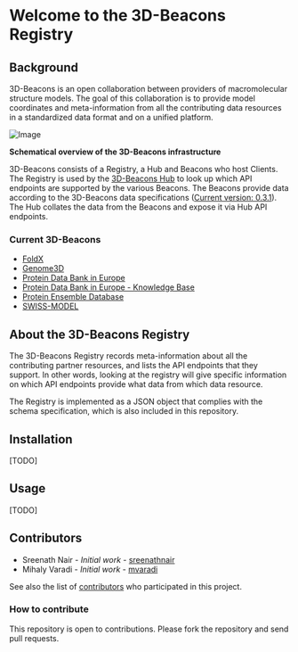 # Welcome to the 3D-Beacons Registry

## Background
3D-Beacons is an open collaboration between providers of macromolecular structure models. The goal of this collaboration is to provide model coordinates and meta-information from all the contributing data resources in a standardized data format and on a unified platform.

![Image](https://raw.githubusercontent.com/3D-Beacons/3d-beacons-documentation/main/assets/3d-beacons-summary.png)

**Schematical overview of the 3D-Beacons infrastructure**

3D-Beacons consists of a Registry, a Hub and Beacons who host Clients. The Registry is used by the [3D-Beacons Hub](https://github.com/3D-Beacons/3d-beacons-hub-api) to look up which API endpoints are supported by the various Beacons. The Beacons provide data according to the 3D-Beacons data specifications ([Current version: 0.3.1](https://app.swaggerhub.com/apis/3dbeacons/3D-Beacons/0.3.1)). The Hub collates the data from the Beacons and expose it via Hub API endpoints.

### Current 3D-Beacons
- [FoldX](http://foldxsuite.crg.eu/)
- [Genome3D](http://genome3d.eu/)
- [Protein Data Bank in Europe](https://pdbe.org)
- [Protein Data Bank in Europe - Knowledge Base](https://pdbe-kb.org)
- [Protein Ensemble Database](https://proteinensemble.org/)
- [SWISS-MODEL](https://swissmodel.expasy.org/)

## About the 3D-Beacons Registry
The 3D-Beacons Registry records meta-information about all the contributing partner resources, and lists the API endpoints that they support. In other words, looking at the registry will give specific information on which API endpoints provide what data from which data resource.

The Registry is implemented as a JSON object that complies with the schema specification, which is also included in this repository.

## Installation

[TODO]

## Usage

[TODO]

## Contributors
- Sreenath Nair - _Initial work_ - [sreenathnair](https://github.com/sreenathnair)
- Mihaly Varadi - _Initial work_ - [mvaradi](https://github.com/mvaradi)

See also the list of [contributors](https://github.com/3D-Beacons/3d-beacons-registry/contributors) who participated in this project.

### How to contribute
This repository is open to contributions. Please fork the repository and send pull requests.
